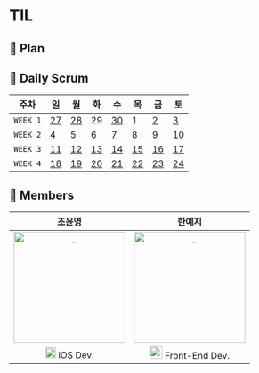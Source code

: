 # TIL

## 📖 Plan

## 📅 Daily Scrum 

| 주차 | 일 | 월 | 화 | 수 | 목 | 금 | 토 | 
| -------- | --- | ------------------------------------------------------------------------------------ | ------------------------------------------------------------------------------------ | ------------------------------------------------------------------------------------ | ------------------------------------------------------------------------------------ | ------------------------------------------------------------------------------------ | --- | 
| `WEEK 1` | [27](https://github.com/YY-TIL/TIL/wiki/6_27) | [28](https://github.com/YY-TIL/TIL/wiki/6_28) | 29 | [30](https://github.com/YY-TIL/TIL/wiki/6_30)| 1 | [2](https://github.com/YY-TIL/TIL/wiki/7_02) | [3](https://github.com/YY-TIL/TIL/wiki/7_03) | 
| `WEEK 2` | [4]() | [5]() | [6]() | [7]()| [8]() | [9]() | [10]() | 
| `WEEK 3` | [11]() | [12]() | [13]() | [14]()| [15]() | [16]() | [17]() | 
| `WEEK 4` | [18]() | [19]() | [20]() | [21]()| [22]() | [23]() | [24]() | 


## 👭 Members

|  [조윤영](https://github.com/Choyoonyoung98)  |  [한예지](https://github.com/yeji9175)  |  
| :----------: |  :--------:  | 
| <img src="https://avatars.githubusercontent.com/u/39290117?v=4" width=200px alt="_"/> | <img src="https://avatars.githubusercontent.com/u/39231606?v=4" width=200px alt="_"/> | 
| <img src="https://user-images.githubusercontent.com/39231606/123516779-c9b08180-d6d8-11eb-96be-1c3d9dc3ce9c.png" width=20px alt="_"/> iOS Dev. | <img src="https://y0c.github.io/images/js.png" width=23px> Front-End Dev. | 
